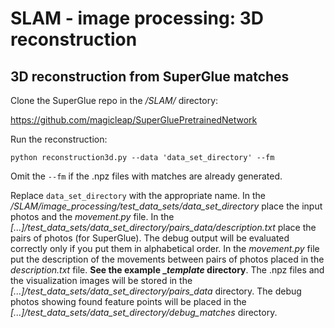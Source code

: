 # SLAM - image processing: 3D reconstruction

## 3D reconstruction from SuperGlue matches

Clone the SuperGlue repo in the _/SLAM/_ directory: 

https://github.com/magicleap/SuperGluePretrainedNetwork

Run the reconstruction:

`python reconstruction3d.py --data 'data_set_directory' --fm`

Omit the `--fm` if the .npz files with matches are already generated.

Replace `data_set_directory` with the appropriate name.
In the */SLAM/image_processing/test_data_sets/data_set_directory* place the 
input photos and the *movement.py* file. In the *[...]/test_data_sets/data_set_directory/pairs_data/description.txt* place the pairs of photos (for SuperGlue). The debug output will be evaluated correctly only if you put them in alphabetical order. In the *movement.py* file put the description of the movements
between pairs of photos placed in the *description.txt* file. **See the example __template_ directory**. The .npz files and the visualization images will be stored in 
the *[...]/test_data_sets/data_set_directory/pairs_data* directory. The debug photos
showing found feature points will be placed in the *[...]/test_data_sets/data_set_directory/debug_matches* directory.


<!-- Our current command:

`./match_pairs.py --input_dir ../image_processing/test_data_sets/circle_with_chess/ --output_dir ../image_processing/test_data_sets/circle_with_chess/pairs_data/ --input_pairs ../image_processing/test_data_sets/circle_with_chess/description.txt --viz --fast_viz --resize -1 --match_threshold 0.3 --shuffle --max_keypoints 50 --nms_radius 30`

`./match_pairs.py --input_dir ../image_processing/test_data_sets/jbl_test_photos/ --output_dir ../image_processing/test_data_sets/jbl_test_photos/jbl_pairs/ --input_pairs ../image_processing/test_data_sets/jbl_test_photos/jbl_pairs/description.txt --viz --fast_viz --resize -1 --match_threshold 0.3 --shuffle --max_keypoints 50 --nms_radius 30`

Previous description: 
`./match_pairs.py --input_dir arg --output_dir arg --input_pairs arg --viz --resize -1 --match_threshold 0.2 --max_keypoints 100`

`--input_dir` - directory with imput photos

`--output_dir` - directory to dump .npz results

`--input_pairs` - path to text description file: one line contains one pair, example: im1.jpg im2.jpg

`--viz` - put this option to visualize results (optional)

`--resize -1` - for not changing the output photo size!

`--match_threshold 0.2` - pairs accuracy tolerance

`--max_keypoints 100` - maximum number of keypoints to process -->
